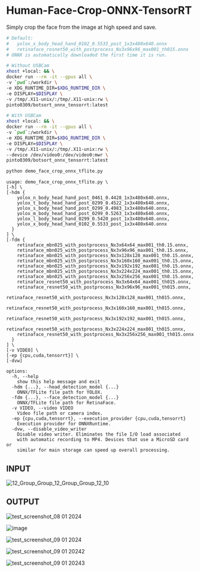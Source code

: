 # Human-Face-Crop-ONNX-TensorRT
Simply crop the face from the image at high speed and save.

```bash
# Default:
#   yolox_x_body_head_hand_0102_0.5533_post_1x3x480x640.onnx
#   retinaface_resnet50_with_postprocess_Nx3x96x96_max001_th015.onnx
# ONNX is automatically downloaded the first time it is run.

# Without USBCam
xhost +local: && \
docker run --rm -it --gpus all \
-v `pwd`:/workdir \
-e XDG_RUNTIME_DIR=$XDG_RUNTIME_DIR \
-e DISPLAY=$DISPLAY \
-v /tmp/.X11-unix/:/tmp/.X11-unix:rw \
pinto0309/botsort_onnx_tensorrt:latest

# With USBCam
xhost +local: && \
docker run --rm -it --gpus all \
-v `pwd`:/workdir \
-e XDG_RUNTIME_DIR=$XDG_RUNTIME_DIR \
-e DISPLAY=$DISPLAY \
-v /tmp/.X11-unix/:/tmp/.X11-unix:rw \
--device /dev/video0:/dev/video0:mwr \
pinto0309/botsort_onnx_tensorrt:latest

python demo_face_crop_onnx_tflite.py
```

```
usage: demo_face_crop_onnx_tflite.py \
[-h] \
[-hdm {
    yolox_n_body_head_hand_post_0461_0.4428_1x3x480x640.onnx,
    yolox_t_body_head_hand_post_0299_0.4522_1x3x480x640.onnx,
    yolox_s_body_head_hand_post_0299_0.4983_1x3x480x640.onnx,
    yolox_m_body_head_hand_post_0299_0.5263_1x3x480x640.onnx,
    yolox_l_body_head_hand_0299_0.5420_post_1x3x480x640.onnx,
    yolox_x_body_head_hand_0102_0.5533_post_1x3x480x640.onnx
  }
] \
[-fdm {
    retinaface_mbn025_with_postprocess_Nx3x64x64_max001_th0.15.onnx,
    retinaface_mbn025_with_postprocess_Nx3x96x96_max001_th0.15.onnx,
    retinaface_mbn025_with_postprocess_Nx3x128x128_max001_th0.15.onnx,
    retinaface_mbn025_with_postprocess_Nx3x160x160_max001_th0.15.onnx,
    retinaface_mbn025_with_postprocess_Nx3x192x192_max001_th0.15.onnx,
    retinaface_mbn025_with_postprocess_Nx3x224x224_max001_th0.15.onnx,
    retinaface_mbn025_with_postprocess_Nx3x256x256_max001_th0.15.onnx,
    retinaface_resnet50_with_postprocess_Nx3x64x64_max001_th015.onnx,
    retinaface_resnet50_with_postprocess_Nx3x96x96_max001_th015.onnx,
    retinaface_resnet50_with_postprocess_Nx3x128x128_max001_th015.onnx,
    retinaface_resnet50_with_postprocess_Nx3x160x160_max001_th015.onnx,
    retinaface_resnet50_with_postprocess_Nx3x192x192_max001_th015.onnx,
    retinaface_resnet50_with_postprocess_Nx3x224x224_max001_th015.onnx,
    retinaface_resnet50_with_postprocess_Nx3x256x256_max001_th015.onnx
  }
] \
[-v VIDEO] \
[-ep {cpu,cuda,tensorrt}] \
[-dvw]

options:
  -h, --help
    show this help message and exit
  -hdm {...}, --head_detection_model {...}
    ONNX/TFLite file path for YOLOX.
  -fdm {...}, --face_detection_model {...}
    ONNX/TFLite file path for RetinaFace.
  -v VIDEO, --video VIDEO
    Video file path or camera index.
  -ep {cpu,cuda,tensorrt}, --execution_provider {cpu,cuda,tensorrt}
    Execution provider for ONNXRuntime.
  -dvw, --disable_video_writer
    Disable video writer. Eliminates the file I/O load associated
    with automatic recording to MP4. Devices that use a MicroSD card or
    similar for main storage can speed up overall processing.
```

## INPUT

![12_Group_Group_12_Group_Group_12_10](https://github.com/PINTO0309/Human-Face-Crop-ONNX-TensorRT/assets/33194443/4a3d8ec8-5f7d-4358-b7e9-c7835099dbdc)

## OUTPUT

![test_screenshot_08 01 2024](https://github.com/PINTO0309/Human-Face-Crop-ONNX-TensorRT/assets/33194443/1510685f-ee1c-4240-a56d-01951e7ac83c)

![image](https://github.com/PINTO0309/Human-Face-Crop-ONNX-TensorRT/assets/33194443/12a35a59-b5ce-4030-b5b2-7c720cc0dd39)

![test_screenshot_09 01 2024](https://github.com/PINTO0309/Human-Face-Crop-ONNX-TensorRT/assets/33194443/0986892c-9c54-4016-bea8-4d7ae7defe7c)

![test_screenshot_09 01 20242](https://github.com/PINTO0309/Human-Face-Crop-ONNX-TensorRT/assets/33194443/e0ce0752-e38e-45e4-a6fc-892a4d60962f)

![test_screenshot_09 01 20243](https://github.com/PINTO0309/Human-Face-Crop-ONNX-TensorRT/assets/33194443/359ffe38-7ee4-4d3d-b4b1-938bb414b590)

